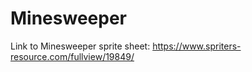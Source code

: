 # Minesweeper

Link to Minesweeper sprite sheet: https://www.spriters-resource.com/fullview/19849/ 
